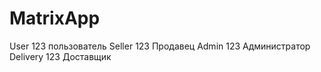 # MatrixApp
User 123 пользователь
Seller 123 Продавец
Admin 123 Администратор
Delivery 123 Доставщик
